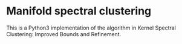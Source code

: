 # Manifold spectral clustering

This is a Python3 implementation of the algorithm in Kernel Spectral Clustering: Improved Bounds and Refinement.
